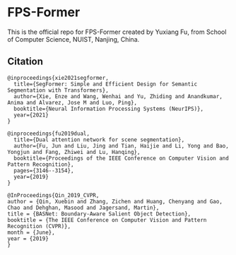 # FPS-Former
This is the official repo for FPS-Former created 
by Yuxiang Fu, from School of Computer Science, NUIST, Nanjing, China.



## Citation
```
@inproceedings{xie2021segformer,
  title={SegFormer: Simple and Efficient Design for Semantic Segmentation with Transformers},
  author={Xie, Enze and Wang, Wenhai and Yu, Zhiding and Anandkumar, Anima and Alvarez, Jose M and Luo, Ping},
  booktitle={Neural Information Processing Systems (NeurIPS)},
  year={2021}
}
```

```
@inproceedings{fu2019dual,
  title={Dual attention network for scene segmentation},
  author={Fu, Jun and Liu, Jing and Tian, Haijie and Li, Yong and Bao, Yongjun and Fang, Zhiwei and Lu, Hanqing},
  booktitle={Proceedings of the IEEE Conference on Computer Vision and Pattern Recognition},
  pages={3146--3154},
  year={2019}
}
```

```
@InProceedings{Qin_2019_CVPR,
author = {Qin, Xuebin and Zhang, Zichen and Huang, Chenyang and Gao, Chao and Dehghan, Masood and Jagersand, Martin},
title = {BASNet: Boundary-Aware Salient Object Detection},
booktitle = {The IEEE Conference on Computer Vision and Pattern Recognition (CVPR)},
month = {June},
year = {2019}
}
```
